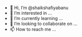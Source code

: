 - 👋 Hi, I’m @shaikshafiyabanu
- 👀 I’m interested in ...
- 🌱 I’m currently learning ...
- 💞️ I’m looking to collaborate on ...
- 📫 How to reach me ...

<!---
shaikshafiyabanu/shaikshafiyabanu is a ✨ special ✨ repository because its `README.md` (this file) appears on your GitHub profile.
You can click the Preview link to take a look at your changes.
--->

